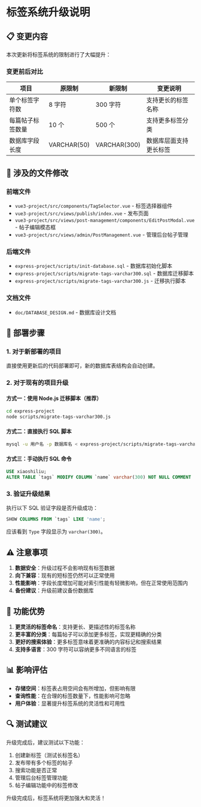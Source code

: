 # 标签系统升级说明

## 📋 变更内容

本次更新将标签系统的限制进行了大幅提升：

### 变更前后对比

| 项目             | 原限制      | 新限制       | 变更说明               |
| ---------------- | ----------- | ------------ | ---------------------- |
| 单个标签字符数   | 8 字符      | 300 字符     | 支持更长的标签名称     |
| 每篇帖子标签数量 | 10 个       | 500 个       | 支持更多标签分类       |
| 数据库字段长度   | VARCHAR(50) | VARCHAR(300) | 数据库层面支持更长标签 |

## 🔧 涉及的文件修改

### 前端文件

- `vue3-project/src/components/TagSelector.vue` - 标签选择器组件
- `vue3-project/src/views/publish/index.vue` - 发布页面
- `vue3-project/src/views/post-management/components/EditPostModal.vue` - 帖子编辑模态框
- `vue3-project/src/views/admin/PostManagement.vue` - 管理后台帖子管理

### 后端文件

- `express-project/scripts/init-database.sql` - 数据库初始化脚本
- `express-project/scripts/migrate-tags-varchar300.sql` - 数据库迁移脚本
- `express-project/scripts/migrate-tags-varchar300.js` - 迁移执行脚本

### 文档文件

- `doc/DATABASE_DESIGN.md` - 数据库设计文档

## 🚀 部署步骤

### 1. 对于新部署的项目

直接使用更新后的代码部署即可，新的数据库表结构会自动创建。

### 2. 对于现有的项目升级

#### 方式一：使用 Node.js 迁移脚本（推荐）

```bash
cd express-project
node scripts/migrate-tags-varchar300.js
```

#### 方式二：直接执行 SQL 脚本

```bash
mysql -u 用户名 -p 数据库名 < express-project/scripts/migrate-tags-varchar300.sql
```

#### 方式三：手动执行 SQL 命令

```sql
USE xiaoshiliu;
ALTER TABLE `tags` MODIFY COLUMN `name` varchar(300) NOT NULL COMMENT '标签名';
```

### 3. 验证升级结果

执行以下 SQL 验证字段是否升级成功：

```sql
SHOW COLUMNS FROM `tags` LIKE 'name';
```

应该看到 `Type` 字段显示为 `varchar(300)`。

## ⚠️ 注意事项

1. **数据安全**：升级过程不会影响现有标签数据
2. **向下兼容**：现有的短标签仍然可以正常使用
3. **性能影响**：字段长度增加可能对索引性能有轻微影响，但在正常使用范围内
4. **备份建议**：升级前建议备份数据库

## 🎯 功能优势

1. **更灵活的标签命名**：支持更长、更描述性的标签名称
2. **更丰富的分类**：每篇帖子可以添加更多标签，实现更精确的分类
3. **更好的搜索体验**：更多标签意味着更准确的内容标记和搜索结果
4. **支持多语言**：300 字符可以容纳更多不同语言的标签

## 📊 影响评估

- **存储空间**：标签表占用空间会有所增加，但影响有限
- **查询性能**：在合理的标签数量下，性能影响可忽略
- **用户体验**：显著提升标签系统的灵活性和可用性

## 🔍 测试建议

升级完成后，建议测试以下功能：

1. 创建新标签（测试长标签名）
2. 发布带有多个标签的帖子
3. 搜索功能是否正常
4. 管理后台标签管理功能
5. 帖子编辑功能中的标签修改

升级完成后，标签系统将更加强大和灵活！
